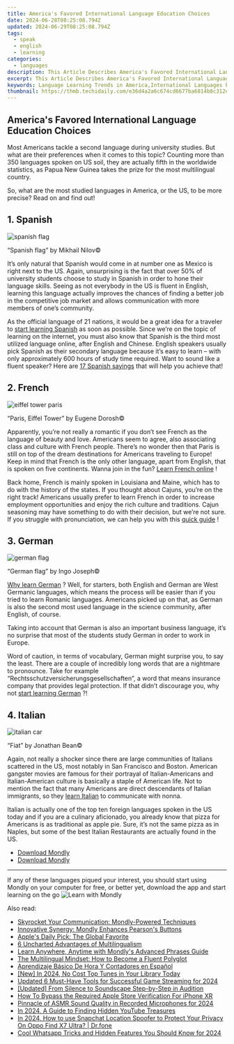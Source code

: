 ```yaml
---
title: America's Favored International Language Education Choices
date: 2024-06-28T08:25:08.794Z
updated: 2024-06-29T08:25:08.794Z
tags:
  - speak
  - english
  - learning
categories:
  - languages
description: This Article Describes America's Favored International Language Education Choices
excerpt: This Article Describes America's Favored International Language Education Choices
keywords: Language Learning Trends in America,International Languages Popularity Ranking (USA),U.S. International Language Curriculum Preferences,Language Education Policy (USA),Top Language Programs for Global Competence (US),American Students' Language Choices Abroad,Global Education Market (USA)
thumbnail: https://thmb.techidaily.com/e36d4a2a6c674cd6677ba6814b8c312dcb4a11aef63558c23c156a0dfc593865.jpg
---
```


## America's Favored International Language Education Choices

 Most Americans tackle a second language during university studies. But what are their preferences when it comes to this topic? Counting more than 350 languages spoken on US soil, they are actually fifth in the worldwide statistics, as Papua New Guinea takes the prize for the most multilingual country.

 So, what are the most studied languages in America, or the US, to be more precise? Read on and find out!

## 1\. Spanish

![spanish flag](https://edge.mondly.com/blog/wp-content/uploads/2021/12/spanish-flag-960x639.jpg "Which Are The Most Studied Foreign Languages In America? 2")

 “Spanish flag” by Mikhail Nilov©

 It’s only natural that Spanish would come in at number one as Mexico is right next to the US. Again, unsurprising is the fact that over 50% of university students choose to study in Spanish in order to hone their language skills. Seeing as not everybody in the US is fluent in English, learning this language actually improves the chances of finding a better job in the competitive job market and allows communication with more members of one’s community.

 As the official language of 21 nations, it would be a great idea for a traveler to [start learning Spanish](https://shop.mondly.com/affiliate.php?ACCOUNT=ATISTUDI&AFFILIATE=108875&PATH=https://www.mondly.com?AFFILIATE=108875)  as soon as possible. Since we’re on the topic of learning on the internet, you must also know that Spanish is the third most utilized language online, after English and Chinese. English speakers usually pick Spanish as their secondary language because it’s easy to learn – with only approximately 600 hours of study time required. Want to sound like a fluent speaker? Here are [17 Spanish sayings](https://shop.mondly.com/affiliate.php?ACCOUNT=ATISTUDI&AFFILIATE=108875&PATH=https://www.mondly.com?AFFILIATE=108875) that will help you achieve that!

## 2\. French

![eiffel tower paris](https://edge.mondly.com/blog/wp-content/uploads/2021/12/eiffel-tower-paris-960x640.jpg "Which Are The Most Studied Foreign Languages In America? 3")

 “Paris, Eiffel Tower” by Eugene Dorosh©

 Apparently, you’re not really a romantic if you don’t see French as the language of beauty and love. Americans seem to agree, also associating class and culture with French people. There’s no wonder then that Paris is still on top of the dream destinations for Americans traveling to Europe! Keep in mind that French is the only other language, apart from English, that is spoken on five continents. Wanna join in the fun? [Learn French online](https://shop.mondly.com/affiliate.php?ACCOUNT=ATISTUDI&AFFILIATE=108875&PATH=https://www.mondly.com?AFFILIATE=108875) !

 Back home, French is mainly spoken in Louisiana and Maine, which has to do with the history of the states. If you thought about Cajuns, you’re on the right track! Americans usually prefer to learn French in order to increase employment opportunities and enjoy the rich culture and traditions. Cajun seasoning may have something to do with their decision, but we’re not sure. If you struggle with pronunciation, we can help you with this [quick guide](https://shop.mondly.com/affiliate.php?ACCOUNT=ATISTUDI&AFFILIATE=108875&PATH=https://www.mondly.com?AFFILIATE=108875) !

## 3\. German

![german flag](https://edge.mondly.com/blog/wp-content/uploads/2021/12/german-flag-960x587.jpg "Which Are The Most Studied Foreign Languages In America? 4")

 “German flag” by Ingo Joseph©

[Why learn German](https://shop.mondly.com/affiliate.php?ACCOUNT=ATISTUDI&AFFILIATE=108875&PATH=https://www.mondly.com?AFFILIATE=108875)  ? Well, for starters, both English and German are West Germanic languages, which means the process will be easier than if you tried to learn Romanic languages. Americans picked up on that, as German is also the second most used language in the science community, after English, of course.

 Taking into account that German is also an important business language, it’s no surprise that most of the students study German in order to work in Europe.

 Word of caution, in terms of vocabulary, German might surprise you, to say the least. There are a couple of incredibly long words that are a nightmare to pronounce. Take for example “Rechtsschutzversicherungsgesellschaften”, a word that means insurance company that provides legal protection. If that didn’t discourage you, why not [start learning German](https://shop.mondly.com/affiliate.php?ACCOUNT=ATISTUDI&AFFILIATE=108875&PATH=https://www.mondly.com?AFFILIATE=108875) ?!

## 4\. Italian

![italian car](https://edge.mondly.com/blog/wp-content/uploads/2021/12/italian-car-960x644.jpg "Which Are The Most Studied Foreign Languages In America? 5")

 “Fiat” by Jonathan Bean©

 Again, not really a shocker since there are large communities of Italians scattered in the US, most notably in San Francisco and Boston. American gangster movies are famous for their portrayal of Italian-Americans and Italian-American culture is basically a staple of American life. Not to mention the fact that many Americans are direct descendants of Italian immigrants, so they [learn Italian](https://shop.mondly.com/affiliate.php?ACCOUNT=ATISTUDI&AFFILIATE=108875&PATH=https://www.mondly.com?AFFILIATE=108875) to communicate with nonna.

 Italian is actually one of the top ten foreign languages spoken in the US today and if you are a culinary aficionado, you already know that pizza for Americans is as traditional as apple pie. Sure, it’s not the same pizza as in Naples, but some of the best Italian Restaurants are actually found in the US.

* [Download Mondly](https://www.facebook.com/sharer/sharer.php?u=https%3A%2F%2Fwww.mondly.com%2Fblog%2Fmost-studied-languages-america%2F&t=Which+Are+the+Most+Studied+Foreign+Languages+in+America%3F "Share on Facebook")
* [Download Mondly](https://shop.mondly.com/affiliate.php?ACCOUNT=ATISTUDI&AFFILIATE=108875&PATH=https://www.mondly.com?AFFILIATE=108875)

---

 If any of these languages piqued your interest, you should start using Mondly on your computer for free, or better yet, download the app and start learning on the go ![Learn with Mondly](https://adjt.mondly.com/5ixfg4k?campaign=blog-post-id-6310&fallback=https%3A%2F%2Fapp.mondly.com%3Futm%5Fmedium%3Dblog%5Fblog-post-id-6310%26utm%5Fsource%3Dblog-post-id-6310&redirect%5Fmacos=https%3A%2F%2Fapp.mondly.com%3Futm%5Fmedium%3Dblog%5Fblog-post-id-6310%26utm%5Fsource%3Dblog-post-id-6310&redirect%5Fandroid=https%3A%2F%2Fplay.google.com%2Fstore%2Fapps%2Fdetails%3Fid%3Dcom.atistudios.mondly.languages%3Futm%5Fmedium%3Dblog%5Fblog-post-id-6310%26utm%5Fsource%3Dblog-post-id-6310&redirect%5Fios=https%3A%2F%2Fapps.apple.com%2Fapp%2Fapple-store%2Fid987873536%3Fpt%3D78954800%26ct%3Dblog-post-id-6310%26mt%3D8 "Learn with Mondly")

<ins class="adsbygoogle"
     style="display:block"
     data-ad-format="autorelaxed"
     data-ad-client="ca-pub-7571918770474297"
     data-ad-slot="1223367746"></ins>



<ins class="adsbygoogle"
     style="display:block"
     data-ad-client="ca-pub-7571918770474297"
     data-ad-slot="8358498916"
     data-ad-format="auto"
     data-full-width-responsive="true"></ins>

<span class="atpl-alsoreadstyle">Also read:</span>
<div><ul>
<li><a href="https://mondly-stories.techidaily.com/skyrocket-your-communication-mondly-powered-techniques/"><u>Skyrocket Your Communication: Mondly-Powered Techniques</u></a></li>
<li><a href="https://mondly-stories.techidaily.com/innovative-synergy-mondly-enhances-pearsons-buttons/"><u>Innovative Synergy: Mondly Enhances Pearson's Buttons</u></a></li>
<li><a href="https://mondly-stories.techidaily.com/apples-daily-pick-the-global-favorite/"><u>Apple's Daily Pick: The Global Favorite</u></a></li>
<li><a href="https://mondly-stories.techidaily.com/6-uncharted-advantages-of-multilingualism/"><u>6 Uncharted Advantages of Multilingualism</u></a></li>
<li><a href="https://mondly-stories.techidaily.com/learn-anywhere-anytime-with-mondlys-advanced-phrases-guide/"><u>Learn Anywhere, Anytime with Mondly's Advanced Phrases Guide</u></a></li>
<li><a href="https://mondly-stories.techidaily.com/the-multilingual-mindset-how-to-become-a-fluent-polyglot/"><u>The Multilingual Mindset: How to Become a Fluent Polyglot</u></a></li>
<li><a href="https://mondly-stories.techidaily.com/aprendizaje-basico-de-hora-y-contadores-en-espanol/"><u>Aprendizaje Básico De Hora Y Contadores en Espaňol</u></a></li>
<li><a href="https://facebook-video-files.techidaily.com/new-in-2024-no-cost-top-tunes-in-your-library-today/"><u>[New] In 2024, No Cost  Top Tunes in Your Library Today</u></a></li>
<li><a href="https://ai-live-streaming.techidaily.com/updated-6-must-have-tools-for-successful-game-streaming-for-2024/"><u>Updated 6 Must-Have Tools for Successful Game Streaming for 2024</u></a></li>
<li><a href="https://fox-links.techidaily.com/updated-from-silence-to-soundscape-step-by-step-in-audition/"><u>[Updated] From Silence to Soundscape  Step-by-Step in Audition</u></a></li>
<li><a href="https://ios-unlock.techidaily.com/how-to-bypass-the-required-apple-store-verification-for-iphone-xr-by-drfone-ios/"><u>How To Bypass the Required Apple Store Verification For iPhone XR</u></a></li>
<li><a href="https://facebook-video-footage.techidaily.com/pinnacle-of-asmr-sound-quality-in-recorded-microphones-for-2024/"><u>Pinnacle of ASMR Sound Quality in Recorded Microphones for 2024</u></a></li>
<li><a href="https://youtube-clips.techidaily.com/in-2024-a-guide-to-finding-hidden-youtube-treasures/"><u>In 2024, A Guide to Finding Hidden YouTube Treasures</u></a></li>
<li><a href="https://phone-solutions.techidaily.com/in-2024-how-to-use-snapchat-location-spoofer-to-protect-your-privacy-on-oppo-find-x7-ultra-drfone-by-drfone-virtual-android/"><u>In 2024, How to use Snapchat Location Spoofer to Protect Your Privacy On Oppo Find X7 Ultra? | Dr.fone</u></a></li>
<li><a href="https://extra-hints.techidaily.com/cool-whatsapp-tricks-and-hidden-features-you-should-know-for-2024/"><u>Cool Whatsapp Tricks and Hidden Features You Should Know for 2024</u></a></li>
</ul></div>
